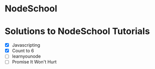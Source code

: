 # NodeSchool
# Solutions to NodeSchool Tutorials
- [x] Javascripting
- [x] Count to 6
- [ ] learnyounode
- [ ] Promise It Won't Hurt
